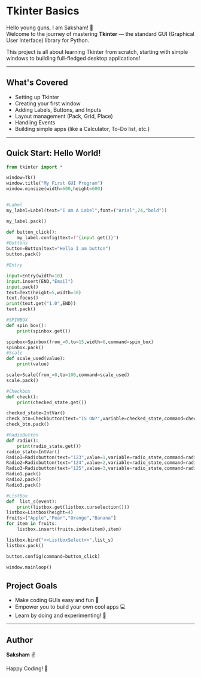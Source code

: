 # Tkinter Basics

Hello young guns, I am Saksham! 👋  
Welcome to the journey of mastering **Tkinter** — the standard GUI (Graphical User Interface) library for Python.

This project is all about learning Tkinter from scratch, starting with simple windows to building full-fledged desktop applications!

---

## What's Covered

- Setting up Tkinter
- Creating your first window
- Adding Labels, Buttons, and Inputs
- Layout management (Pack, Grid, Place)
- Handling Events
- Building simple apps (like a Calculator, To-Do list, etc.)

---

## Quick Start: Hello World!

```python
from tkinter import *

window=Tk()
window.title("My First GUI Program")
window.minsize(width=600,height=600)


#Label
my_label=Label(text="I am A Label",font=("Arial",24,"bold"))

my_label.pack()

def button_click():
    my_label.config(text=f"{input.get()}")
#Buttons
button=Button(text="Hello I am button")
button.pack()

#Entry

input=Entry(width=10)
input.insert(END,"Email")
input.pack()
text=Text(height=5,width=30)
text.focus()
print(text.get("1.0",END))
text.pack()

#SPINBOX
def spin_box():
    print(spinbox.get())

spinbox=Spinbox(from_=0,to=15,width=6,command=spin_box)
spinbox.pack()
#Scale
def scale_used(value):
    print(value)

scale=Scale(from_=0,to=100,command=scale_used)
scale.pack()

#Checkbox
def check():
    print(checked_state.get())

checked_state=IntVar()
check_btn=Checkbutton(text="IS ON?",variable=checked_state,command=check)
check_btn.pack()

#RadioButton
def radio():
    print(radio_state.get())
radio_state=IntVar()
Radio1=Radiobutton(text="123",value=1,variable=radio_state,command=radio)
Radio2=Radiobutton(text="124",value=2,variable=radio_state,command=radio)
Radio3=Radiobutton(text="125",value=3,variable=radio_state,command=radio)
Radio1.pack()
Radio2.pack()
Radio3.pack()

#ListBox
def  list_s(event):
    print(listbox.get(listbox.curselection()))
listbox=Listbox(height=4)
fruits=["Apple","Pear","Orange","Banana"]
for item in fruits:
    listbox.insert(fruits.index(item),item)

listbox.bind("<<ListboxSelect>>",list_s)
listbox.pack()

button.config(command=button_click)

window.mainloop()
```

## Project Goals

- Make coding GUIs easy and fun 🎯
- Empower you to build your own cool apps 💻
- Learn by doing and experimenting! 🚀

---

## Author

**Saksham** ✌️

Happy Coding! 🌟


